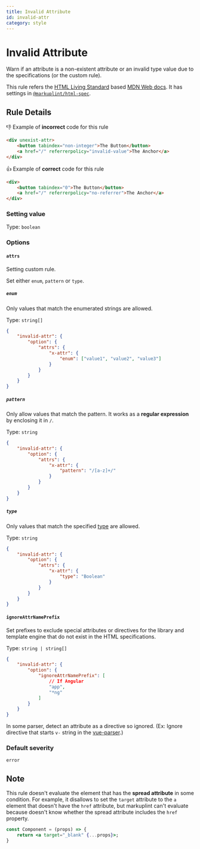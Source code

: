 ```yaml
---
title: Invalid Attribute
id: invalid-attr
category: style
---
```


# Invalid Attribute

Warn if an attribute is a non-existent attribute or an invalid type value due to the specifications (or the custom rule).

This rule refers the [HTML Living Standard](https://html.spec.whatwg.org/) based [MDN Web docs](https://developer.mozilla.org/en/docs/Web/HTML). It has settings in [`@markuplint/html-spec`](https://github.com/markuplint/markuplint/tree/master/packages/%40markuplint/html-spec/src/attributes).

## Rule Details

👎 Example of **incorrect** code for this rule

```html
<div unexist-attr>
	<button tabindex="non-integer">The Button</button>
	<a href="/" referrerpolicy="invalid-value">The Anchor</a>
</div>
```

👍 Example of **correct** code for this rule

```html
<div>
	<button tabindex="0">The Button</button>
	<a href="/" referrerpolicy="no-referrer">The Anchor</a>
</div>
```

### Setting value

Type: `boolean`

### Options

#### `attrs`

Setting custom rule.

Set either `enum`, `pattern` or `type`.

##### `enum`

Only values ​​that match the enumerated strings are allowed.

Type: `string[]`

```json
{
	"invalid-attr": {
		"option": {
			"attrs": {
				"x-attr": {
					"enum": ["value1", "value2", "value3"]
				}
			}
		}
	}
}
```

##### `pattern`

Only allow values ​​that match the pattern. It works as a **regular expression** by enclosing it in `/`.

Type: `string`

```json
{
	"invalid-attr": {
		"option": {
			"attrs": {
				"x-attr": {
					"pattern": "/[a-z]+/"
				}
			}
		}
	}
}
```

##### `type`

Only values that match the specified [type](https://github.com/markuplint/markuplint/blob/master/packages/@markuplint/ml-spec/src/types.ts#L162-L197) are allowed.

Type: `string`

```json
{
	"invalid-attr": {
		"option": {
			"attrs": {
				"x-attr": {
					"type": "Boolean"
				}
			}
		}
	}
}
```

#### `ignoreAttrNamePrefix`

Set prefixes to exclude special attributes or directives for the library and template engine that do not exist in the HTML specifications.

Type: `string | string[]`

```json
{
	"invalid-attr": {
		"option": {
			"ignoreAttrNamePrefix": [
				// If Angular
				"app",
				"*ng"
			]
		}
	}
}
```

In some parser, detect an attribute as a directive so ignored. (Ex: Ignore directive that starts `v-` string in the [vue-parser](https://github.com/markuplint/markuplint/tree/master/packages/@markuplint/vue-parser).)

### Default severity

`error`

## Note

This rule doesn't evaluate the element that has the **spread attribute** in some condition. For example, it disallows to set the `target` attribute to the `a` element that doesn't have the `href` attribute, but markuplint can't evaluate because doesn't know whether the spread attribute includes the `href` property.

```jsx
const Component = (props) => {
	return <a target="_blank" {...props}>;
}
```
